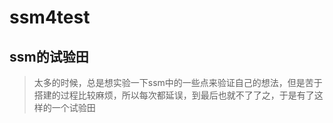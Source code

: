 # ssm4test

## ssm的试验田
> 太多的时候，总是想实验一下ssm中的一些点来验证自己的想法，但是苦于搭建的过程比较麻烦，所以每次都延误，到最后也就不了了之，于是有了这样的一个试验田
